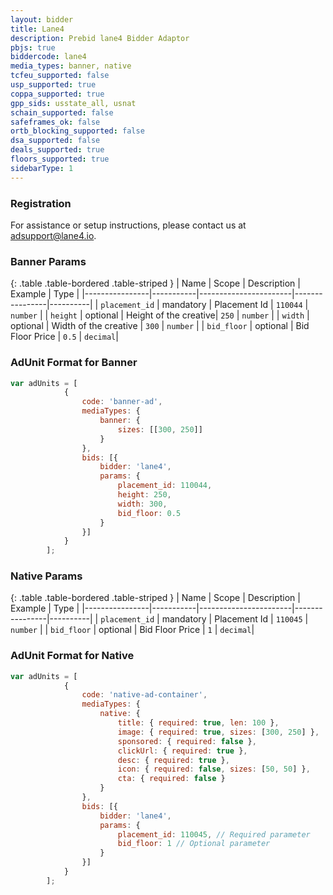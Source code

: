 ```yaml
---
layout: bidder
title: Lane4
description: Prebid lane4 Bidder Adaptor
pbjs: true
biddercode: lane4
media_types: banner, native
tcfeu_supported: false
usp_supported: true
coppa_supported: true
gpp_sids: usstate_all, usnat
schain_supported: false
safeframes_ok: false
ortb_blocking_supported: false
dsa_supported: false
deals_supported: true
floors_supported: true
sidebarType: 1
---
```

### Registration

For assistance or setup instructions, please contact us at <adsupport@lane4.io>.

### Banner Params

{: .table .table-bordered .table-striped }
| Name           | Scope     | Description           | Example        | Type     |
|----------------|-----------|-----------------------|----------------|----------|
| `placement_id` | mandatory | Placement Id          | `110044`       | `number` |
| `height`       | optional  | Height of the creative| `250`          | `number` |
| `width`        | optional  | Width of the creative | `300`          | `number` |
| `bid_floor`    | optional  | Bid Floor Price       | `0.5`          | `decimal`|

### AdUnit Format for Banner

```javascript
var adUnits = [
            {
                code: 'banner-ad',
                mediaTypes: {
                    banner: {
                        sizes: [[300, 250]]
                    }
                },
                bids: [{
                    bidder: 'lane4',
                    params: {
                        placement_id: 110044,
                        height: 250,
                        width: 300,
                        bid_floor: 0.5
                    }
                }]
            }
        ];
```

### Native Params

{: .table .table-bordered .table-striped }
| Name           | Scope     | Description           | Example        | Type     |
|----------------|-----------|-----------------------|----------------|----------|
| `placement_id` | mandatory | Placement Id          | `110045`       | `number` |
| `bid_floor`    | optional  | Bid Floor Price       | `1`            | `decimal`|

### AdUnit Format for Native

```javascript
var adUnits = [
            {
                code: 'native-ad-container',
                mediaTypes: {
                    native: {
                        title: { required: true, len: 100 },
                        image: { required: true, sizes: [300, 250] },
                        sponsored: { required: false },
                        clickUrl: { required: true },
                        desc: { required: true },
                        icon: { required: false, sizes: [50, 50] },
                        cta: { required: false }
                    }
                },
                bids: [{
                    bidder: 'lane4',
                    params: {
                        placement_id: 110045, // Required parameter
                        bid_floor: 1 // Optional parameter
                    }   
                }]
            }
        ];
```
